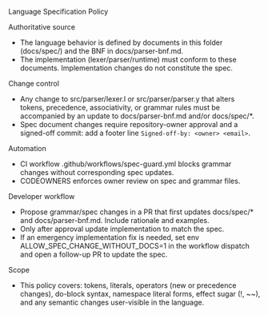 Language Specification Policy

Authoritative source
- The language behavior is defined by documents in this folder (docs/spec/) and the BNF in docs/parser-bnf.md.
- The implementation (lexer/parser/runtime) must conform to these documents. Implementation changes do not constitute the spec.

Change control
- Any change to src/parser/lexer.l or src/parser/parser.y that alters tokens, precedence, associativity, or grammar rules must be accompanied by an update to docs/parser-bnf.md and/or docs/spec/*.
- Spec document changes require repository-owner approval and a signed-off commit: add a footer line `Signed-off-by: <owner> <email>`.

Automation
- CI workflow .github/workflows/spec-guard.yml blocks grammar changes without corresponding spec updates.
- CODEOWNERS enforces owner review on spec and grammar files.

Developer workflow
- Propose grammar/spec changes in a PR that first updates docs/spec/* and docs/parser-bnf.md. Include rationale and examples.
- Only after approval update implementation to match the spec.
- If an emergency implementation fix is needed, set env ALLOW_SPEC_CHANGE_WITHOUT_DOCS=1 in the workflow dispatch and open a follow-up PR to update the spec.

Scope
- This policy covers: tokens, literals, operators (new or precedence changes), do-block syntax, namespace literal forms, effect sugar (!, ~~), and any semantic changes user-visible in the language.
